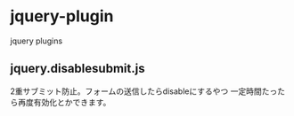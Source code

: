 jquery-plugin
=============

jquery plugins

jquery.disablesubmit.js
------
2重サブミット防止。フォームの送信したらdisableにするやつ
一定時間たったら再度有効化とかできます。
